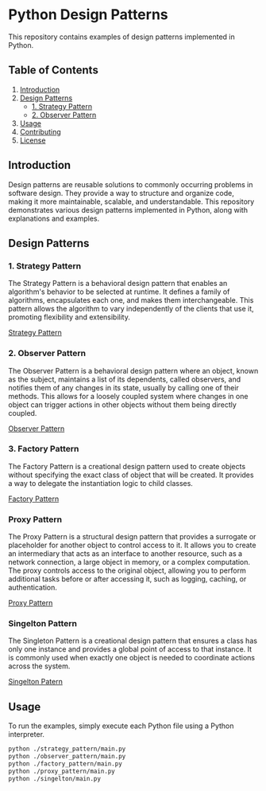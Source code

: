 # Python Design Patterns

This repository contains examples of design patterns implemented in Python.

## Table of Contents

1. [Introduction](#introduction)
2. [Design Patterns](#design-patterns)
    - [1. Strategy Pattern](#1-strategy-pattern)
    - [2. Observer Pattern](#2-observer-pattern)
3. [Usage](#usage)
4. [Contributing](#contributing)
5. [License](#license)

## Introduction

Design patterns are reusable solutions to commonly occurring problems in software design. They provide a way to structure and organize code, making it more maintainable, scalable, and understandable. This repository demonstrates various design patterns implemented in Python, along with explanations and examples.

## Design Patterns

### 1. Strategy Pattern

The Strategy Pattern is a behavioral design pattern that enables an algorithm's behavior to be selected at runtime. It defines a family of algorithms, encapsulates each one, and makes them interchangeable. This pattern allows the algorithm to vary independently of the clients that use it, promoting flexibility and extensibility.

[Strategy Pattern](./strategy_pattern)

### 2. Observer Pattern

The Observer Pattern is a behavioral design pattern where an object, known as the subject, maintains a list of its dependents, called observers, and notifies them of any changes in its state, usually by calling one of their methods. This allows for a loosely coupled system where changes in one object can trigger actions in other objects without them being directly coupled.

[Observer Pattern](./observer_pattern)

### 3. Factory Pattern

The Factory Pattern is a creational design pattern used to create objects without specifying the exact class of object that will be created. It provides a way to delegate the instantiation logic to child classes.

[Factory Pattern](./factory_pattern)

### Proxy Pattern

The Proxy Pattern is a structural design pattern that provides a surrogate or placeholder for another object to control access to it. It allows you to create an intermediary that acts as an interface to another resource, such as a network connection, a large object in memory, or a complex computation. The proxy controls access to the original object, allowing you to perform additional tasks before or after accessing it, such as logging, caching, or authentication.

[Proxy Pattern](./proxy_pattern)


### Singelton Pattern

The Singleton Pattern is a creational design pattern that ensures a class has only one instance and provides a global point of access to that instance. It is commonly used when exactly one object is needed to coordinate actions across the system.

[Singelton Patern](./singelton_pattern)

## Usage

To run the examples, simply execute each Python file using a Python interpreter.

```bash
python ./strategy_pattern/main.py
python ./observer_pattern/main.py
python ./factory_pattern/main.py
python ./proxy_pattern/main.py
python ./singelton/main.py
